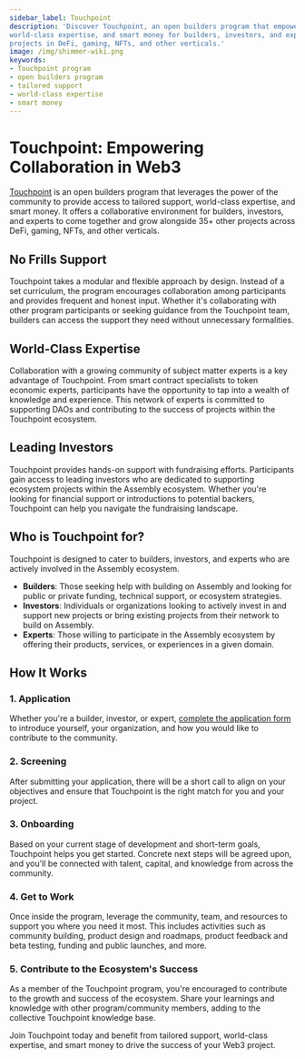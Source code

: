 ```yaml
---
sidebar_label: Touchpoint
description: 'Discover Touchpoint, an open builders program that empowers collaboration and provides tailored support,
world-class expertise, and smart money for builders, investors, and experts. Join Touchpoint and grow alongside diverse
projects in DeFi, gaming, NFTs, and other verticals.'
image: /img/shimmer-wiki.png
keywords:
- Touchpoint program
- open builders program
- tailored support
- world-class expertise
- smart money
---
```


# Touchpoint: Empowering Collaboration in Web3

[Touchpoint](https://assembly.sc/touchpoint) is an open builders program that leverages the power of the community to provide access to tailored support,
world-class expertise, and smart money. It offers a collaborative environment for builders, investors, and experts to
come together and grow alongside 35+ other projects across DeFi, gaming, NFTs, and other verticals.

## No Frills Support

Touchpoint takes a modular and flexible approach by design. Instead of a set curriculum, the program encourages
collaboration among participants and provides frequent and honest input. Whether it's collaborating with other program
participants or seeking guidance from the Touchpoint team, builders can access the support they need without unnecessary
formalities.

## World-Class Expertise

Collaboration with a growing community of subject matter experts is a key advantage of Touchpoint. From smart contract
specialists to token economic experts, participants have the opportunity to tap into a wealth of knowledge and
experience. This network of experts is committed to supporting DAOs and contributing to the success of projects within
the Touchpoint ecosystem.

## Leading Investors

Touchpoint provides hands-on support with fundraising efforts. Participants gain access to leading investors who are
dedicated to supporting ecosystem projects within the Assembly ecosystem. Whether you're looking for financial support
or introductions to potential backers, Touchpoint can help you navigate the fundraising landscape.

## Who is Touchpoint for?

Touchpoint is designed to cater to builders, investors, and experts who are actively involved in the Assembly ecosystem.

- **Builders**: Those seeking help with building on Assembly and looking for public or private funding, technical
  support, or ecosystem strategies.
- **Investors**: Individuals or organizations looking to actively invest in and support new projects or bring existing
  projects from their network to build on Assembly.
- **Experts**: Those willing to participate in the Assembly ecosystem by offering their products, services, or
  experiences in a given domain.

## How It Works

### 1. Application

Whether you're a builder, investor, or expert, [complete the application form](https://airtable.com/shrxW5Fs6NGDOkkBv) to introduce yourself, your organization,
and how you would like to contribute to the community.

### 2. Screening

After submitting your application, there will be a short call to align on your objectives and ensure that Touchpoint is
the right match for you and your project.

### 3. Onboarding

Based on your current stage of development and short-term goals, Touchpoint helps you get started. Concrete next steps
will be agreed upon, and you'll be connected with talent, capital, and knowledge from across the community.

### 4. Get to Work

Once inside the program, leverage the community, team, and resources to support you where you need it most. This
includes activities such as community building, product design and roadmaps, product feedback and beta testing, funding
and public launches, and more.

### 5. Contribute to the Ecosystem's Success

As a member of the Touchpoint program, you're encouraged to contribute to the growth and success of the ecosystem. Share
your learnings and knowledge with other program/community members, adding to the collective Touchpoint knowledge base.

Join Touchpoint today and benefit from tailored support, world-class expertise, and smart money to drive the success of
your Web3 project.
